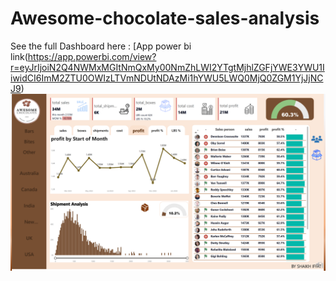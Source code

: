 # Awesome-chocolate-sales-analysis
See the full Dashboard here : [App power bi link(https://app.powerbi.com/view?r=eyJrIjoiN2Q4NWMxMGItNmQxMy00NmZhLWI2YTgtMjhlZGFjYWE3YWU1IiwidCI6ImM2ZTU0OWIzLTVmNDUtNDAzMi1hYWU5LWQ0MjQ0ZGM1YjJjNCJ9)
![Portfolio Dashbord](Dashboard.PNG)
